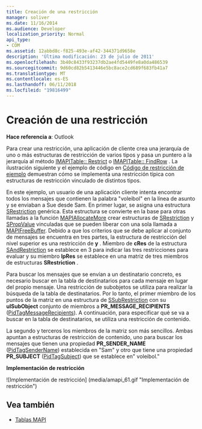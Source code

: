 ```yaml
---
title: Creación de una restricción
manager: soliver
ms.date: 11/16/2014
ms.audience: Developer
localization_priority: Normal
api_type:
- COM
ms.assetid: 12abbd8c-f825-493e-af42-344371d9658e
description: 'Última modificación: 23 de julio de 2011'
ms.openlocfilehash: 3b40c8433f93237db2ae4fd5449fe8a0da486539
ms.sourcegitcommit: 9d60cd82b5413446e5bc8ace2cd689f683fb41a7
ms.translationtype: MT
ms.contentlocale: es-ES
ms.lasthandoff: 06/11/2018
ms.locfileid: "19816499"
---
```

# <a name="building-a-restriction"></a>Creación de una restricción

**Hace referencia a**: Outlook 
  
Para crear una restricción, una aplicación de cliente crea una jerarquía de uno o más estructuras de restricción de varios tipos y pasa un puntero a la jerarquía al método [IMAPITable:: Restrict](imapitable-restrict.md) o [IMAPITable:: FindRow](imapitable-findrow.md) . La ilustración siguiente y el ejemplo de código en [Código de restricción de ejemplo](sample-restriction-code.md) demuestran cómo se implementa una restricción típica con estructuras de restricción vinculado de distintos tipos. 

En este ejemplo, un usuario de una aplicación cliente intenta encontrar todos los mensajes que contienen la palabra "voleibol" en la línea de asunto y se enviaban a Sue desde Sam. En primer lugar, se asigna una estructura [SRestriction](srestriction.md) genérica. Esta estructura se convierte en la base para otras llamadas a la función [MAPIAllocateMore](mapiallocatemore.md) crear estructuras de [SRestriction](srestriction.md) y [SPropValue](spropvalue.md) vinculadas que se pueden liberar con una sola llamada a [MAPIFreeBuffer](mapifreebuffer.md). Debido a que los criterios que se debe aplicar al conjunto de mensajes se encuentra en tres partes, la estructura de restricción del nivel superior es una restricción de **y** . Miembro de **cRes** de la estructura [SAndRestriction](sandrestriction.md) se establece en 3 para indicar las tres restricciones para evaluar y su miembro **lpRes** se establece en una matriz de tres miembros de estructuras **SRestriction** . 
  
Para buscar los mensajes que se envían a un destinatario concreto, es necesario buscar en la tabla de destinatarios para cada mensaje en lugar del propio mensaje. Una restricción de subobjetos se utiliza para realizar la búsqueda de la tabla de destinatarios. Por lo tanto, el primer miembro de los puntos de la matriz en una estructura de [SSubRestriction](ssubrestriction.md) con su **ulSubObject** conjunto de miembros a **PR_MESSAGE_RECIPIENTS** ([PidTagMessageRecipients](pidtagmessagerecipients-canonical-property.md)). A continuación, para especificar qué se va a buscar en la tabla de destinatarios, se utiliza una restricción de contenido. 
  
La segundo y terceros los miembros de la matriz son más sencillos. Ambas apuntan a estructuras de restricción de contenido, uno para buscar los mensajes que tienen una propiedad **PR_SENDER_NAME** ([PidTagSenderName](pidtagsendername-canonical-property.md)) establecida en "Sam" y otro que tiene una propiedad **PR_SUBJECT** ([PidTagSubject](pidtagsubject-canonical-property.md)) que se establece en" voleibol."
  
**Implementación de restricción**
  
![Implementación de restricción] (media/amapi_61.gif "Implementación de restricción")
  
## <a name="see-also"></a>Vea también

- [Tablas MAPI](mapi-tables.md)

